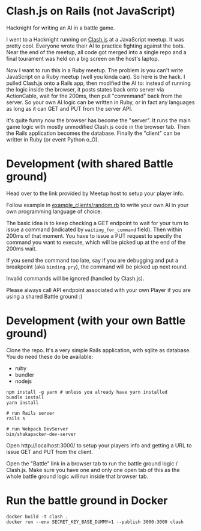 # Clash.js on Rails (not JavaScript)

Hacknight for writing an AI in a battle game.

I went to a Hacknight running on [Clash.js](https://github.com/javierbyte/clashjs) at a JavaScript meetup. It was pretty cool. Everyone wrote their AI to practice fighting against the bots. Near the end of the meetup, all code got merged into a single repo and a final tourament was held on a big screen on the host's laptop.

Now I want to run this in a Ruby meetup. The problem is you can't write JavaScript on a Ruby meetup (well you kinda can). So here is the hack. I pulled Clash.js onto a Rails app, then modified the AI to: instead of running the logic inside the browser, it posts states back onto server via ActionCable, wait for the 200ms, then pull "commmand" back from the server. So your own AI logic can be written in Ruby, or in fact any languages as long as it can GET and PUT from the server API.

It's quite funny now the browser has become the "server". It runs the main game logic with mostly unmodified Clash.js code in the browser tab. Then the Rails application becomes the database. Finally the "client" can be writter in Ruby (or event Python o_O).

# Development (with shared Battle ground)

Head over to the link provided by Meetup host to setup your player info.

Follow example in [example_clients/random.rb](example_clients/random.rb) to write your own AI in your own programming language of choice.

The basic idea is to keep checking a GET endpoint to wait for your turn to issue a command (indicated by `waiting_for_command` field). Then within 200ms of that moment. You have to issue a PUT request to specify the command you want to execute, which will be picked up at the end of the 200ms wait.

If you send the command too late, say if you are debugging and put a breakpoint (aka `binding.pry`), the command will be picked up next round.

Invalid commands will be ignored (handled by Clash.js).

Please always call API endpoint associated with your own Player if you are using a shared Battle ground :)

# Development (with your own Battle ground)

Clone the repo. It's a very simple Rails application, with sqlite as database. You do need these do be available:

* ruby
* bundler
* nodejs

```
npm install -g yarn # unless you already have yarn installed
bundle install
yarn install

# run Rails server
rails s

# run Webpack DevServer
bin/shakapacker-dev-server
```

Open http://localhost:3000/ to setup your players info and getting a URL to issue GET and PUT from the client.

Open the "Battle" link in a browser tab to run the battle ground logic / Clash.js. Make sure you have one and only one open tab of this as the whole battle ground logic will run inside that browser tab.


# Run the battle ground in Docker

```
docker build -t clash .
docker run --env SECRET_KEY_BASE_DUMMY=1 --publish 3000:3000 clash
```